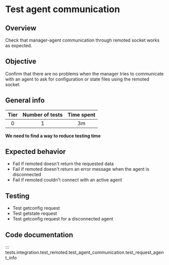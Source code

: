 # Test agent communication
## Overview
Check that manager-agent communication through remoted socket works as expected.

## Objective

Confirm that there are no problems when the manager tries to communicate with an agent to ask for configuration or
state files using the remoted socket.

## General info

|Tier | Number of tests | Time spent |
|:--:|:--:|:--:|
| 0 | 1 | 3m |

**We need to find a way to reduce testing time**

## Expected behavior

- Fail if remoted doesn't return the requested data
- Fail if remoted doesn't return an error message when the agent is disconnected
- Fail if remoted couldn't connect with an active agent
## Testing

- Test getconfig request
- Test getstate request
- Test getconfig request for a disconnected agent

## Code documentation
::: tests.integration.test_remoted.test_agent_communication.test_request_agent_info

